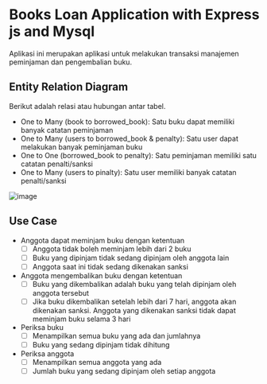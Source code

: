 # Books Loan Application with Express js and Mysql
Aplikasi ini merupakan aplikasi untuk melakukan transaksi manajemen peminjaman dan pengembalian buku.

## Entity Relation Diagram
Berikut adalah relasi atau hubungan antar tabel. 
- One to Many (book to borrowed_book): Satu buku dapat memiliki banyak catatan peminjaman
- One to Many (users to borrowed_book & penalty): Satu user dapat melakukan banyak peminjaman buku
- One to One (borrowed_book to penalty): Satu peminjaman memiliki satu catatan penalti/sanksi
- One to Many (users to pinalty): Satu user memiliki banyak catatan penalti/sanksi

![image](https://github.com/user-attachments/assets/a4de1f60-ce3e-4678-b51a-bc282fbc7453)


## Use Case

 - Anggota dapat meminjam buku dengan ketentuan
    - [ ]  Anggota tidak boleh meminjam lebih dari 2 buku
    - [ ]  Buku yang dipinjam tidak sedang dipinjam oleh anggota lain
    - [ ]  Anggota saat ini tidak sedang dikenakan sanksi
- Anggota mengembalikan buku dengan ketentuan
    - [ ]  Buku yang dikembalikan adalah buku yang telah dipinjam oleh anggota tersebut
    - [ ]  Jika buku dikembalikan setelah lebih dari 7 hari, anggota akan dikenakan 	sanksi. Anggota yang dikenakan sanksi tidak dapat meminjam buku selama 3 	hari
- Periksa buku
    - [ ]  Menampilkan semua buku yang ada dan jumlahnya
    - [ ]  Buku yang sedang dipinjam tidak dihitung
- Periksa anggota
    - [ ]  Menampilkan semua anggota yang ada
    - [ ]  Jumlah buku yang sedang dipinjam oleh setiap anggota
